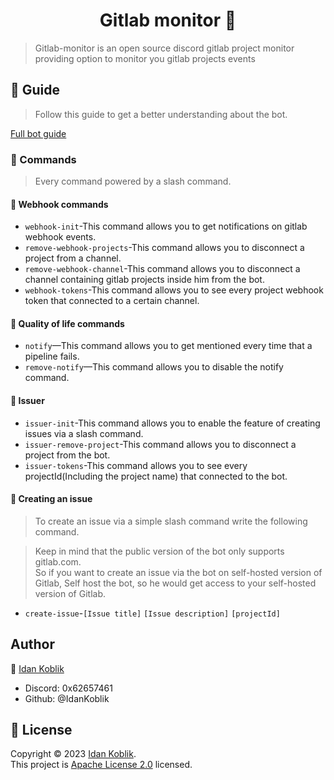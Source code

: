 <h1 align="center">Gitlab monitor 👋</h1>

> Gitlab-monitor is an open source discord gitlab project monitor providing option to monitor you gitlab projects events
>

## 📂 Guide
> Follow this guide to get a better understanding about the bot.
>
[Full bot guide](idankoblik.github.io/gitlab-monitor/)

### 🧭 Commands
> Every command powered by a slash command.

#### 📓 Webhook commands
* `webhook-init`-This command allows you to get notifications on gitlab webhook events.
* `remove-webhook-projects`-This command allows you to disconnect a project from a channel.
* `remove-webhook-channel`-This command allows you to disconnect a channel containing gitlab projects inside him from the bot.
* `webhook-tokens`-This command allows you to see every project webhook token that connected to a certain channel.

#### 📔 Quality of life commands
* `notify`—This command allows you to get mentioned every time that a pipeline fails.
* `remove-notify`—This command allows you to disable the notify command.

#### 📝 Issuer
* `issuer-init`-This command allows you to enable the feature of creating issues via a slash command.
* `issuer-remove-project`-This command allows you to disconnect a project from the bot.
* `issuer-tokens`-This command allows you to see every projectId(Including the project name) that connected to the bot.

#### 📜 Creating an issue
> To create an issue via a simple slash command write the following command.
>

> Keep in mind that the public version of the bot only supports gitlab.com.<br> So if you want to create an issue via the bot on self-hosted version of Gitlab, Self host the bot, so he would get access to your self-hosted version of Gitlab.
>

* `create-issue`-`[Issue title]` `[Issue description]` `[projectId]`

## Author
👤 [Idan Koblik](https://github.com/IdanKoblik)
* Discord: 0x62657461
* Github: @IdanKoblik

## 📝 License
Copyright © 2023 [Idan Koblik](https://github.com/IdanKoblik). <br>
This project is [Apache License 2.0](https://github.com/IdanKoblik/gitlab-monitor/blob/main/LICENSE) licensed.
